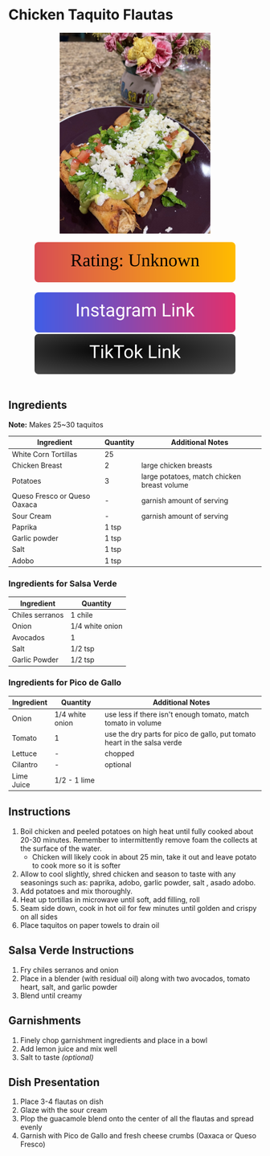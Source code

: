 # Chicken Taquito Flautas
<p align="center">
  <img src="images/chicken-taquito-flautas.jpg" width="300" height="400">
</p>

<div align="center">
  <img src="../graphics/svg/stars-unknown.svg" alt="Rating">
</div>

<br>

<div align="center">
  <a href="https://www.instagram.com/p/CrC6PMqNBVD/">
    <img src="../graphics/svg/link-button-instagram.svg" alt="Instagram Link">
  </a>
</div>

<div align="center">
  <a href="https://www.tiktok.com/t/ZTREtHPhd/">
    <img src="../graphics/svg/link-button-tiktok.svg" alt="TikTok Link">
  </a>
</div>

<br>

## Ingredients
**Note:** Makes 25~30 taquitos

| Ingredient | Quantity | Additional Notes |
| --- | --- | --- |
| White Corn Tortillas | 25 |
| Chicken Breast | 2 | large chicken breasts |
| Potatoes | 3 | large potatoes, match chicken breast volume |
| Queso Fresco or Queso Oaxaca | - | garnish amount of serving |
| Sour Cream | - | garnish amount of serving |
| Paprika | 1 tsp |
| Garlic powder | 1 tsp |
| Salt |  1 tsp |
| Adobo |  1 tsp |

### Ingredients for Salsa Verde
| Ingredient | Quantity |
| --- | --- |
| Chiles serranos | 1 chile |
| Onion | 1/4 white onion |
| Avocados | 1 |
| Salt | 1/2 tsp |
| Garlic Powder | 1/2 tsp |

### Ingredients for Pico de Gallo
| Ingredient | Quantity | Additional Notes |
| --- | --- | --- |
| Onion | 1/4 white onion | use less if there isn't enough tomato, match tomato in volume |
| Tomato | 1 | use the dry parts for pico de gallo, put tomato heart in the salsa verde |
| Lettuce | - | chopped |
| Cilantro | - | optional |
| Lime Juice | 1/2 - 1 lime |

## Instructions
1. Boil chicken and peeled potatoes on high heat until fully cooked about 20-30 minutes. Remember to intermittently remove foam the collects at the surface of the water.
    - Chicken will likely cook in about 25 min, take it out and leave potato to cook more so it is softer
2. Allow to cool slightly, shred chicken and season to taste with any seasonings such as: paprika, adobo, garlic powder, salt , asado adobo.
3. Add potatoes and mix thoroughly.
4. Heat up tortillas in microwave until soft, add filling, roll
5. Seam side down, cook in hot oil for few minutes until golden and crispy on all sides
6. Place taquitos on paper towels to drain oil

## Salsa Verde Instructions
1. Fry chiles serranos and onion
2. Place in a blender (with residual oil) along with two avocados, tomato heart, salt, and garlic powder
3. Blend until creamy

## Garnishments
1. Finely chop garnishment ingredients and place in a bowl
2. Add lemon juice and mix well
3. Salt to taste *(optional)*

## Dish Presentation
1. Place 3-4 flautas on dish
2. Glaze with the sour cream
3. Plop the guacamole blend onto the center of all the flautas and spread evenly
4. Garnish with Pico de Gallo and fresh cheese crumbs (Oaxaca or Queso Fresco)
